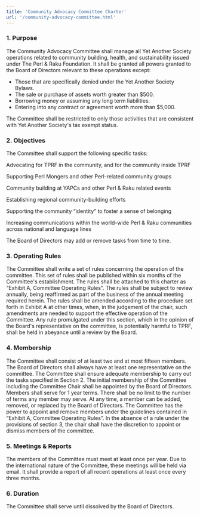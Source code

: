 ```yaml
---
title: 'Community Advocacy Committee Charter'
url: '/community-advocacy-committee.html'
---
```

### 1. Purpose

The Community Advocacy
Committee shall manage all Yet Another Society operations
related to community building, health, and sustainability
issued under The Perl & Raku
Foundation. It shall be granted all powers granted to the
Board of Directors relevant to these operations except:

- Those that are specifically denied under the Yet Another Society
  Bylaws.
- The sale or purchase of assets worth greater than \$500.
- Borrowing money or assuming any long term liabilities.
- Entering into any contract or agreement worth more than \$5,000.

The Committee shall be restricted to only those activities
that are consistent with Yet Another Society's tax exempt
status.

### 2. Objectives

The
Committee shall support the following specific tasks:

Advocating for TPRF in the community, and for the
community inside TPRF

Supporting Perl Mongers and other Perl-related community
groups

Community building at YAPCs and other Perl & Raku related events

Establishing regional community-building efforts

Supporting the community “identity” to foster a sense of
belonging

Increasing communications within the world-wide Perl
& Raku communities across national and language lines

The Board of Directors may add or remove tasks from time to
time.

### 3. Operating Rules

The
Committee shall write a set of rules concerning the
operation of the committee. This set of rules shall be
published within six months of the Committee's
establishment. The rules shall be attached to this charter
as “Exhibit A, Committee Operating Rules”. The rules shall
be subject to review annually, being reaffirmed as part of
the business of the annual meeting required herein. The
rules shall be amended according to the procedure set forth
in Exhibit A at other times, when, in the judgement of the
chair, such amendments are needed to support the effective
operation of the Committee.
Any rule promulgated under
this section, which in the opinion of the Board's
representative on the committee, is potentially harmful to
TPRF, shall be held in abeyance until a review by the
Board.

### 4. Membership

The
Committee shall consist of at least two and at most fifteen
members. The Board of Directors shall always have at least
one representative on the committee. The Committee shall
ensure adequate membership to carry out the tasks specified
in Section 2.
The initial membership of the Committee
including the Committee Chair shall be appointed by the
Board of Directors. Members shall serve for 1 year terms.
There shall be no limit to the number of terms any member
may serve. At any time, a member can be added, removed, or
replaced by the Board of Directors.
The Committee has
the power to appoint and remove members under the guidelines
contained in “Exhibit A, Committee Operating Rules”. In the
absence of a rule under the provisions of section 3, the
chair shall have the discretion to appoint or dismiss
members of the committee.

### 5. Meetings & Reports

The members of the Committee must meet at least once
per year. Due to the international nature of the Committee,
these meetings will be held via email. It shall provide a
report of all recent operations at least once every three
months.

### 6. Duration

The
Committee shall serve until dissolved by the Board of
Directors.
